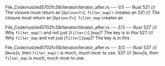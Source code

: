 File_Code/rust/ed5702fc58/iterator/iterator_after.rs --- 1/3 --- Rust
521     /// The closure must return an [`Option<T>`]. `filter_map()` creates an                                                                              521     /// The closure must return an [`Option<T>`]. `filter_map` creates an

File_Code/rust/ed5702fc58/iterator/iterator_after.rs --- 2/3 --- Rust
527     /// Why `filter_map()` and not just [`filter()`].[`map`]? The key is in this                                                                         527     /// Why `filter_map` and not just [`filter`].[`map`]? The key is in this

File_Code/rust/ed5702fc58/iterator/iterator_after.rs --- 3/3 --- Rust
537     /// [`None`]s, then `filter_map()` is much, much nicer to use.                                                                                       537     /// [`None`]s, then `filter_map` is much, much nicer to use.

